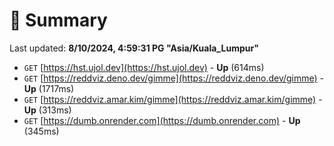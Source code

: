 # 📖 Summary
Last updated: **8/10/2024, 4:59:31 PG "Asia/Kuala_Lumpur"**

- `GET` [https://hst.ujol.dev](https://hst.ujol.dev) - **Up** (614ms)
- `GET` [https://reddviz.deno.dev/gimme](https://reddviz.deno.dev/gimme) - **Up** (1717ms)
- `GET` [https://reddviz.amar.kim/gimme](https://reddviz.amar.kim/gimme) - **Up** (313ms)
- `GET` [https://dumb.onrender.com](https://dumb.onrender.com) - **Up** (345ms)
